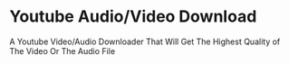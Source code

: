 # Youtube Audio/Video Download
 A Youtube Video/Audio Downloader That Will Get The Highest Quality of The Video Or The Audio File

